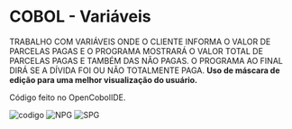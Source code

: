<h1>COBOL - Variáveis</h1>

TRABALHO COM VARIÁVEIS ONDE O CLIENTE INFORMA O VALOR DE PARCELAS PAGAS E O PROGRAMA MOSTRARÁ O VALOR TOTAL DE PARCELAS PAGAS E TAMBÉM DAS NÃO PAGAS.
O PROGRAMA AO FINAL DIRÁ SE A DÍVIDA FOI OU NÃO TOTALMENTE PAGA.
<b>Uso de máscara de edição para uma melhor visualização do usuário.</b>

Código feito no OpenCobolIDE.

![codigo](https://user-images.githubusercontent.com/100368699/232379666-9525b5cd-c83b-4288-95b3-b4d1c632a240.png)
![NPG](https://user-images.githubusercontent.com/100368699/232377228-36c550d4-b0a0-4a63-be94-62dfde60d0d9.png)
![SPG](https://user-images.githubusercontent.com/100368699/232377235-81c5ce8e-d9bb-45f2-9205-7645117ae3f0.png)
